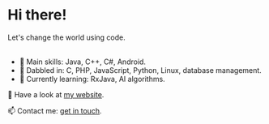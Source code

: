 <h1>Hi there!</h1>
Let's change the world using code.
<br></br>

- 👀 Main skills: Java, C++, C#, Android.
- 💞️ Dabbled in: C, PHP, JavaScript, Python, Linux, database management.
- 🌱 Currently learning: RxJava, AI algorithms.

👋 Have a look at <a href="https://www.moniqueaxt.com/" target="_blank">my website</a>.

📫 Contact me: <a href="mailto:contact@moniqueaxt.com/" target="_blank">get in touch</a>.
